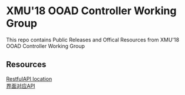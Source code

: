 # XMU'18 OOAD Controller Working Group
This repo contains Public Releases and Offical Resources from XMU'18 OOAD Controller Working Group

## Resources
[RestfulAPI location](https://app.swaggerhub.com/apis/OOAD2018Controller/OOAD2018RestfulAPInew/1.0-oas3)
<br>[界面对应API](https://docs.qq.com/doc/DVWpKeFVhSGNlc1Nq)
